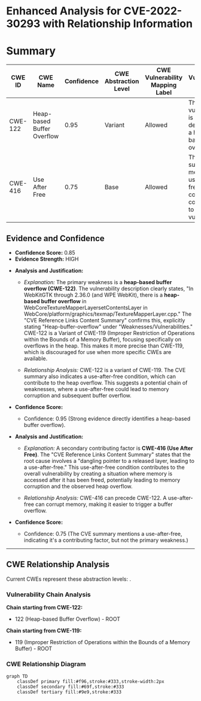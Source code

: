 # Enhanced Analysis for CVE-2022-30293 with Relationship Information

# Summary
| CWE ID | CWE Name | Confidence | CWE Abstraction Level | CWE Vulnerability Mapping Label | CWE-Vulnerability Mapping Notes |
|---|---|---|---|---|---|
| CWE-122 | Heap-based Buffer Overflow | 0.95 | Variant | Allowed | The vulnerability is explicitly described as a heap-based buffer overflow. |
| CWE-416 | Use After Free | 0.75 | Base | Allowed | The CVE summary mentions a use-after-free condition contributing to the vulnerability. |

## Evidence and Confidence

*   **Confidence Score:** 0.85
*   **Evidence Strength:** HIGH

- **Analysis and Justification:**
  - *Explanation:* The primary weakness is a **heap-based buffer overflow (CWE-122)**. The vulnerability description clearly states, "In WebKitGTK through 2.36.0 (and WPE WebKit), there is a **heap-based buffer overflow** in WebCoreTextureMapperLayersetContentsLayer in WebCore/platform/graphics/texmap/TextureMapperLayer.cpp." The "CVE Reference Links Content Summary" confirms this, explicitly stating "Heap-buffer-overflow" under "Weaknesses/Vulnerabilities." CWE-122 is a Variant of CWE-119 (Improper Restriction of Operations within the Bounds of a Memory Buffer), focusing specifically on overflows in the heap. This makes it more precise than CWE-119, which is discouraged for use when more specific CWEs are available.

  - *Relationship Analysis:* CWE-122 is a variant of CWE-119. The CVE summary also indicates a use-after-free condition, which can contribute to the heap overflow. This suggests a potential chain of weaknesses, where a use-after-free could lead to memory corruption and subsequent buffer overflow.

- **Confidence Score:**
  - Confidence: 0.95 (Strong evidence directly identifies a heap-based buffer overflow).

- **Analysis and Justification:**
  - *Explanation:* A secondary contributing factor is **CWE-416 (Use After Free)**. The "CVE Reference Links Content Summary" states that the root cause involves a "dangling pointer to a released layer, leading to a use-after-free." This use-after-free condition contributes to the overall vulnerability by creating a situation where memory is accessed after it has been freed, potentially leading to memory corruption and the observed heap overflow.

  - *Relationship Analysis:* CWE-416 can precede CWE-122. A use-after-free can corrupt memory, making it easier to trigger a buffer overflow.

- **Confidence Score:**
  - Confidence: 0.75 (The CVE summary mentions a use-after-free, indicating it's a contributing factor, but not the primary weakness.)

---


## CWE Relationship Analysis

Current CWEs represent these abstraction levels: .


### Vulnerability Chain Analysis

**Chain starting from CWE-122:**
- 122 (Heap-based Buffer Overflow) - ROOT


**Chain starting from CWE-119:**
- 119 (Improper Restriction of Operations within the Bounds of a Memory Buffer) - ROOT



### CWE Relationship Diagram

```mermaid
graph TD
    classDef primary fill:#f96,stroke:#333,stroke-width:2px
    classDef secondary fill:#69f,stroke:#333
    classDef tertiary fill:#9e9,stroke:#333
```
